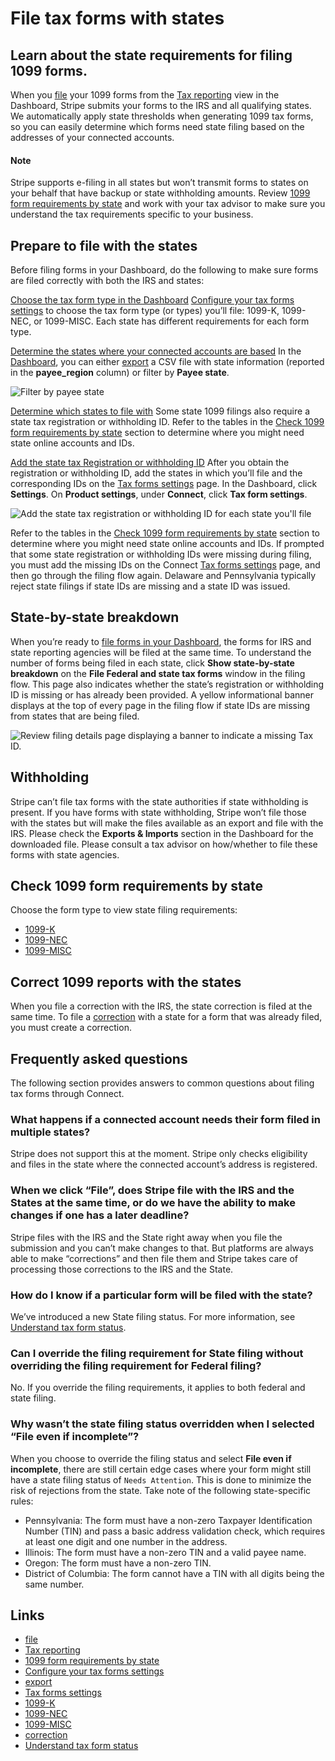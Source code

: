 # File tax forms with states

## Learn about the state requirements for filing 1099 forms.

When you [file](https://docs.stripe.com/connect/file-tax-forms) your 1099 forms
from the [Tax reporting](https://dashboard.stripe.com/connect/taxes/forms) view
in the Dashboard, Stripe submits your forms to the IRS and all qualifying
states. We automatically apply state thresholds when generating 1099 tax forms,
so you can easily determine which forms need state filing based on the addresses
of your connected accounts.

#### Note

Stripe supports e-filing in all states but won’t transmit forms to states on
your behalf that have backup or state withholding amounts. Review [1099 form
requirements by
state](https://docs.stripe.com/connect/tax-forms-state-requirements#check-1099-form-requirements-by-state)
and work with your tax advisor to make sure you understand the tax requirements
specific to your business.

## Prepare to file with the states

Before filing forms in your Dashboard, do the following to make sure forms are
filed correctly with both the IRS and states:

[Choose the tax form type in the
Dashboard](https://docs.stripe.com/connect/tax-forms-state-requirements#choose-form-type)
[Configure your tax forms
settings](https://docs.stripe.com/connect/get-started-tax-reporting#set-tax-form-default-settings)
to choose the tax form type (or types) you’ll file: 1099-K, 1099-NEC, or
1099-MISC. Each state has different requirements for each form type.

[Determine the states where your connected accounts are
based](https://docs.stripe.com/connect/tax-forms-state-requirements#determine-location)
In the [Dashboard](https://dashboard.stripe.com/connect/taxes/forms), you can
either [export](https://docs.stripe.com/connect/modify-tax-forms?method=csv) a
CSV file with state information (reported in the **payee_region** column) or
filter by **Payee state**.

![Filter by payee
state](https://b.stripecdn.com/docs-statics-srv/assets/payee_state.f077495dfbceb3bba62b27c5aee2bb9f.png)

[Determine which states to file
with](https://docs.stripe.com/connect/tax-forms-state-requirements#determine-states)
Some state 1099 filings also require a state tax registration or withholding ID.
Refer to the tables in the [Check 1099 form requirements by
state](https://docs.stripe.com/connect/tax-forms-state-requirements#check-1099-form-requirements-by-state)
section to determine where you might need state online accounts and IDs.

[Add the state tax Registration or withholding
ID](https://docs.stripe.com/connect/tax-forms-state-requirements#add-state-reg)
After you obtain the registration or withholding ID, add the states in which
you’ll file and the corresponding IDs on the [Tax forms
settings](https://dashboard.stripe.com/settings/connect/tax_forms) page. In the
Dashboard, click **Settings**. On **Product settings**, under **Connect**, click
**Tax form settings**.

![Add the state tax registration or withholding ID for each state you'll
file](https://b.stripecdn.com/docs-statics-srv/assets/state_tax_registration_id.b61e81338146c94a3e98ee995cd866ce.png)

Refer to the tables in the [Check 1099 form requirements by
state](https://docs.stripe.com/connect/tax-forms-state-requirements#check-1099-form-requirements-by-state)
section to determine where you might need state online accounts and IDs. If
prompted that some state registration or withholding IDs were missing during
filing, you must add the missing IDs on the Connect [Tax forms
settings](https://dashboard.stripe.com/settings/connect/tax_forms) page, and
then go through the filing flow again. Delaware and Pennsylvania typically
reject state filings if state IDs are missing and a state ID was issued.

## State-by-state breakdown

When you’re ready to [file forms in your
Dashboard](https://docs.stripe.com/connect/file-tax-forms), the forms for IRS
and state reporting agencies will be filed at the same time. To understand the
number of forms being filed in each state, click **Show state-by-state
breakdown** on the **File Federal and state tax forms** window in the filing
flow. This page also indicates whether the state’s registration or withholding
ID is missing or has already been provided. A yellow informational banner
displays at the top of every page in the filing flow if state IDs are missing
from states that are being filed.

![Review filing details page displaying a banner to indicate a missing Tax
ID.](https://b.stripecdn.com/docs-statics-srv/assets/tax-forms-review-filing-missing-ID.40d5902778ca845d5190d1679d9f4ee8.png)

## Withholding

Stripe can’t file tax forms with the state authorities if state withholding is
present. If you have forms with state withholding, Stripe won’t file those with
the states but will make the files available as an export and file with the IRS.
Please check the **Exports & Imports** section in the Dashboard for the
downloaded file. Please consult a tax advisor on how/whether to file these forms
with state agencies.

## Check 1099 form requirements by state

Choose the form type to view state filing requirements:

- [1099-K](https://docs.stripe.com/connect/1099-K)
- [1099-NEC](https://docs.stripe.com/connect/1099-NEC)
- [1099-MISC](https://docs.stripe.com/connect/1099-MISC)

## Correct 1099 reports with the states

When you file a correction with the IRS, the state correction is filed at the
same time. To file a
[correction](https://docs.stripe.com/connect/correct-tax-forms) with a state for
a form that was already filed, you must create a correction.

## Frequently asked questions

The following section provides answers to common questions about filing tax
forms through Connect.

### What happens if a connected account needs their form filed in multiple states?

Stripe does not support this at the moment. Stripe only checks eligibility and
files in the state where the connected account’s address is registered.

### When we click “File”, does Stripe file with the IRS and the States at the same time, or do we have the ability to make changes if one has a later deadline?

Stripe files with the IRS and the State right away when you file the submission
and you can’t make changes to that. But platforms are always able to make
“corrections” and then file them and Stripe takes care of processing those
corrections to the IRS and the State.

### How do I know if a particular form will be filed with the state?

We’ve introduced a new State filing status. For more information, see
[Understand tax form
status](https://docs.stripe.com/connect/get-started-tax-reporting#understand-tax-form-status).

### Can I override the filing requirement for State filing without overriding the filing requirement for Federal filing?

No. If you override the filing requirements, it applies to both federal and
state filing.

### Why wasn’t the state filing status overridden when I selected “File even if incomplete”?

When you choose to override the filing status and select **File even if
incomplete**, there are still certain edge cases where your form might still
have a state filing status of `Needs Attention`. This is done to minimize the
risk of rejections from the state. Take note of the following state-specific
rules:

- Pennsylvania: The form must have a non-zero Taxpayer Identification Number
(TIN) and pass a basic address validation check, which requires at least one
digit and one number in the address.
- Illinois: The form must have a non-zero TIN and a valid payee name.
- Oregon: The form must have a non-zero TIN.
- District of Columbia: The form cannot have a TIN with all digits being the
same number.

## Links

- [file](https://docs.stripe.com/connect/file-tax-forms)
- [Tax reporting](https://dashboard.stripe.com/connect/taxes/forms)
- [1099 form requirements by
state](https://docs.stripe.com/connect/tax-forms-state-requirements#check-1099-form-requirements-by-state)
- [Configure your tax forms
settings](https://docs.stripe.com/connect/get-started-tax-reporting#set-tax-form-default-settings)
- [export](https://docs.stripe.com/connect/modify-tax-forms?method=csv)
- [Tax forms settings](https://dashboard.stripe.com/settings/connect/tax_forms)
- [1099-K](https://docs.stripe.com/connect/1099-K)
- [1099-NEC](https://docs.stripe.com/connect/1099-NEC)
- [1099-MISC](https://docs.stripe.com/connect/1099-MISC)
- [correction](https://docs.stripe.com/connect/correct-tax-forms)
- [Understand tax form
status](https://docs.stripe.com/connect/get-started-tax-reporting#understand-tax-form-status)